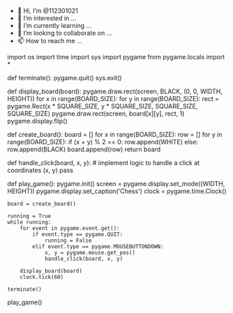- 👋 Hi, I’m @112301021
- 👀 I’m interested in ...
- 🌱 I’m currently learning ...
- 💞️ I’m looking to collaborate on ...
- 📫 How to reach me ...

<!---
112301021/112301021 is a ✨ special ✨ repository because its `README.md` (this file) appears on your GitHub profile.
You can click the Preview link to take a look at your changes.
--->
import os
import time
import sys
import pygame
from pygame.locals import *

def terminate():
    pygame.quit()
    sys.exit()

def display_board(board):
    pygame.draw.rect(screen, BLACK, (0, 0, WIDTH, HEIGHT))
    for x in range(BOARD_SIZE):
        for y in range(BOARD_SIZE):
            rect = pygame.Rect(x * SQUARE_SIZE, y * SQUARE_SIZE, SQUARE_SIZE, SQUARE_SIZE)
            pygame.draw.rect(screen, board[x][y], rect, 1)
    pygame.display.flip()

def create_board():
    board = []
    for x in range(BOARD_SIZE):
        row = []
        for y in range(BOARD_SIZE):
            if (x + y) % 2 == 0:
                row.append(WHITE)
            else:
                row.append(BLACK)
        board.append(row)
    return board

def handle_click(board, x, y):
    # implement logic to handle a click at coordinates (x, y)
    pass

def play_game():
    pygame.init()
    screen = pygame.display.set_mode((WIDTH, HEIGHT))
    pygame.display.set_caption('Chess')
    clock = pygame.time.Clock()

    board = create_board()

    running = True
    while running:
        for event in pygame.event.get():
            if event.type == pygame.QUIT:
                running = False
            elif event.type == pygame.MOUSEBUTTONDOWN:
                x, y = pygame.mouse.get_pos()
                handle_click(board, x, y)

        display_board(board)
        clock.tick(60)

    terminate()

play_game()
